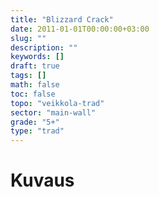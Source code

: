 ```yaml
---
title: "Blizzard Crack"
date: 2011-01-01T00:00:00+03:00
slug: ""
description: ""
keywords: []
draft: true
tags: []
math: false
toc: false
topo: "veikkola-trad"
sector: "main-wall"
grade: "5+"
type: "trad"
---
```


# Kuvaus

